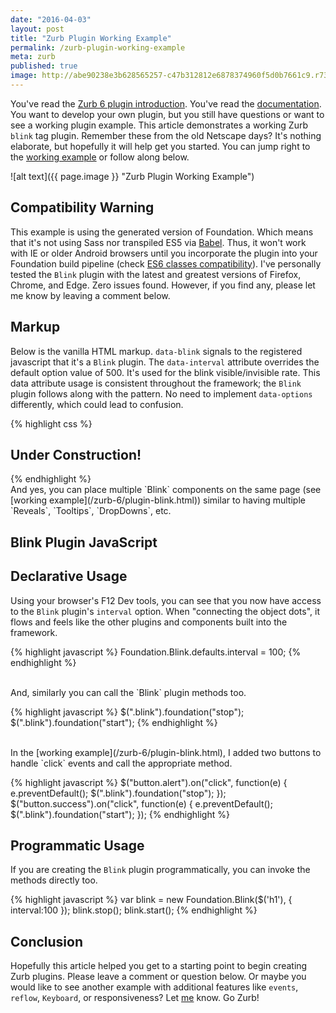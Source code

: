 ```yaml
---
date: "2016-04-03"
layout: post
title: "Zurb Plugin Working Example"
permalink: /zurb-plugin-working-example
meta: zurb
published: true
image: http://abe90238e3b628565257-c47b312812e6878374960f5d0b7661c9.r73.cf1.rackcdn.com/foundation-dude-blue.png
---
```

You've read the [Zurb 6 plugin introduction](/zurb-foundation-6-plugins/).  You've read the [documentation](http://foundation.zurb.com/sites/docs/).  You want to develop your own plugin, but you still have questions or want to see a working plugin example.  This article demonstrates a working Zurb `blink` tag plugin.  Remember these from the old Netscape days?  It's nothing elaborate, but hopefully it will help get you started.  You can jump right to the [working example](/zurb-6/plugin-blink.html) or follow along below.

![alt text]({{ page.image }} "Zurb Plugin Working Example")

## Compatibility Warning
This example is using the generated version of Foundation.  Which means that it's not using Sass nor transpiled ES5 via [Babel](https://babeljs.io/).  Thus, it won't work with IE or older Android browsers until you incorporate the plugin into your Foundation build pipeline (check [ES6 classes compatibility](http://caniuse.com/#feat=es6-class)).  I've personally tested the `Blink` plugin with the latest and greatest versions of Firefox, Chrome, and Edge.  Zero issues found.  However, if you find any, please let me know by leaving a comment below.

## Markup
Below is the vanilla HTML markup.  `data-blink` signals to the registered javascript that it's a `Blink` plugin.  The `data-interval` attribute overrides the default option value of 500.  It's used for the blink visible/invisible rate.  This data attribute usage is consistent throughout the framework; the `Blink` plugin follows along with the pattern.  No need to implement `data-options` differently, which could lead to confusion.

{% highlight css %}
<div class="blink" data-blink data-interval="400">
    <h2>Under Construction!</h2>
</div>
{% endhighlight %}

<br/>
And yes, you can place multiple `Blink` components on the same page (see [working example](/zurb-6/plugin-blink.html)) similar to having multiple `Reveals`, `Tooltips`, `DropDowns`, etc.

## Blink Plugin JavaScript

<script src="https://gist.github.com/dragthor/3b47221fabbca0e04f1a4df8802e91a5.js"></script>

## Declarative Usage
Using your browser's F12 Dev tools, you can see that you now have access to the `Blink` plugin's `interval` option.  When "connecting the object dots", it flows and feels like the other plugins and components built into the framework.

{% highlight javascript %}
Foundation.Blink.defaults.interval = 100;
{% endhighlight %}

<br/>
And, similarly you can call the `Blink` plugin methods too.

{% highlight javascript %}
$(".blink").foundation("stop");
$(".blink").foundation("start");
{% endhighlight %}

<br/>
In the [working example](/zurb-6/plugin-blink.html), I added two buttons to handle `click` events and call the appropriate method.

{% highlight javascript %}
$("button.alert").on("click", function(e) {
    e.preventDefault();
    $(".blink").foundation("stop");
});
$("button.success").on("click", function(e) {
    e.preventDefault();
    $(".blink").foundation("start");
});
{% endhighlight %}

## Programmatic Usage
If you are creating the `Blink` plugin programmatically, you can invoke the methods directly too.

{% highlight javascript %}
var blink = new Foundation.Blink($('h1'), { interval:100 });
blink.stop();
blink.start();
{% endhighlight %}

## Conclusion
Hopefully this article helped you get to a starting point to begin creating Zurb plugins.  Please leave a comment or question below.  Or maybe you would like to see another example with additional features like `events`, `reflow`, `Keyboard`, or responsiveness?  Let [me](/about/) know.  Go Zurb!


